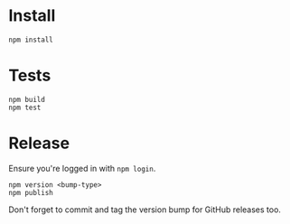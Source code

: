 # Install

```
npm install
```

# Tests

```
npm build
npm test
```

# Release

Ensure you're logged in with `npm login`.

```
npm version <bump-type>
npm publish
```

Don't forget to commit and tag the version bump for GitHub releases too.
